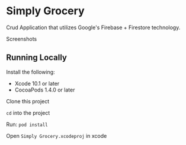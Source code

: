 # Simply Grocery

Crud Application that utilizes Google's Firebase + Firestore technology.

Screenshots

## Running Locally

Install the following:
- Xcode 10.1 or later
- CocoaPods 1.4.0 or later

Clone this project

`cd` into the project

Run: `pod install`

Open `Simply Grocery.xcodeproj` in xcode

